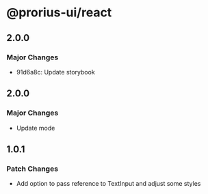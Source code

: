 # @prorius-ui/react

## 2.0.0

### Major Changes

- 91d6a8c: Update storybook

## 2.0.0

### Major Changes

- Update mode

## 1.0.1

### Patch Changes

- Add option to pass reference to TextInput and adjust some styles
